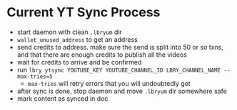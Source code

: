 # Current YT Sync Process

- start daemon with clean `.lbryum` dir
- `wallet_unused_address` to get an address
- send credits to address. make sure the send is split into 50 or so txns, and that there are enough credits to publish all the videos
- wait for credits to arrive and be confirmed
- run `lbry ytsync YOUTUBE_KEY YOUTUBE_CHANNEL_ID LBRY_CHANNEL_NAME --max-tries=5`
  - `max-tries` will retry errors that you will undoubtedly get
- after sync is done, stop daemon and move `.lbryum` dir somewhere safe
- mark content as synced in doc
